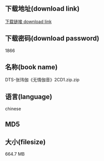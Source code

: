 ## 下载地址(download link)
[下载链接 download link](https://tutu365.netlify.app/?s=DTS-%E5%BC%A0%E7%8E%AE%E4%BC%BD%E3%80%8A%E6%97%A0%E6%83%85%E4%BC%BD%E9%9F%B3%E3%80%8B2CD1.zip)

## 下载密码(download password)
1866

## 名称(book name)
DTS-张玮伽《无情伽音》2CD1.zip.zip

## 语言(language)
chinese

## MD5


## 大小(filesize)
664.7 MB
